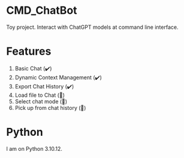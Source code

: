 # CMD_ChatBot
Toy project. Interact with ChatGPT models at command line interface. 

# Features
1. Basic Chat (:heavy_check_mark:)
2. Dynamic Context Management (:heavy_check_mark:)
3. Export Chat History (:heavy_check_mark:)
4. Load file to Chat (:thinking:)
5. Select chat mode (:thinking:)
6. Pick up from chat history (:thinking:)


# Python
I am on Python 3.10.12.